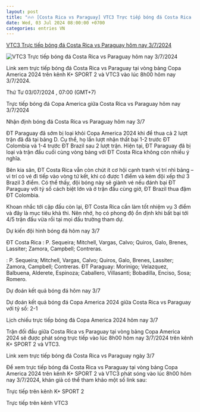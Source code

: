 ```yaml
---
layout: post
title: "🔥🔥 [Costa Rica vs Paraguay] VTC3 Trực tiếp bóng đá Costa Rica vs Paraguay hôm nay 3/7/2024"
date: Wed, 03 Jul 2024 08:00:00 +0700
categories: entries VN
---
```

[VTC3 Trực tiếp bóng đá Costa Rica vs Paraguay hôm nay 3/7/2024](https://nongnghiep.vn/truc-tiep-costa-rica-vs-paraguay-tai-copa-america-tren-k-sport-2-hom-nay-3-7-2024-d391783.html)

![VTC3 Trực tiếp bóng đá Costa Rica vs Paraguay hôm nay 3/7/2024](https://t.ex-cdn.com/nongnghiep.vn/560w/files/content/2024/07/03/truc-tiep-bong-da-costa-rica-vs-paraguay-3-7-220616_38-063431.jpg)

Link xem trực tiếp bóng đá Costa Rica vs Paraguay tại vòng bảng Copa America 2024 trên kênh K+ SPORT 2 và VTC3 vào lúc 8h00 hôm nay 3/7/2024.

Thứ Tư 03/07/2024 , 07:00 (GMT+7)

Trực tiếp bóng đá Copa America giữa Costa Rica vs Paraguay hôm nay 3/7/2024

Nhận định bóng đá Costa Rica vs Paraguay hôm nay 3/7

ĐT Paraguay đã sớm bị loại khỏi Copa America 2024 khi để thua cả 2 lượt trận đã đá tại bảng D. Cụ thể, họ lần lượt nhận thất bại 1-2 trước ĐT Colombia và 1-4 trước ĐT Brazil sau 2 lượt trận. Hiện tại, ĐT Paraguay đã bị loại và trận đấu cuối cùng vòng bảng với ĐT Costa Rica không còn nhiều ý nghĩa.

Bên kia sân, ĐT Costa Rica vẫn còn chút ít cơ hội cạnh tranh vị trí nhì bảng – vi trí có vé đi tiếp vào vòng tứ kết, khi có được 1 điểm và kém đội xếp thứ 3 Brazil 3 điểm. Có thể thấy, đội bóng này sẽ giành vé nếu đánh bại ĐT Paraguay với tỷ số cách biệt lớn và ở trận đấu cùng giờ, ĐT Brazil thua đậm ĐT Colombia.

Khoan nhắc tới cặp đấu còn lại, ĐT Costa Rica cần làm tốt nhiệm vụ 3 điểm và đây là mục tiêu khả thi. Nên nhớ, họ có phong độ ổn định khi bất bại tới 4/5 trận đấu vừa rồi tại mọi đấu trường tham dự.

Dự kiến đội hình bóng đá hôm nay 3/7

ĐT Costa Rica : P. Sequeira; Mitchell, Vargas, Calvo; Quiros, Galo, Brenes, Lassiter; Zamora, Campbell; Contreras.

: P. Sequeira; Mitchell, Vargas, Calvo; Quiros, Galo, Brenes, Lassiter; Zamora, Campbell; Contreras. ĐT Paraguay: Morinigo; Velazquez, Balbuena, Alderete, Espinoza; Caballero, Villasanti; Bobadilla, Enciso, Sosa; Romero.

Dự đoán kết quả bóng đá hôm nay 3/7

Dự đoán kết quả bóng đá Copa America 2024 giữa Costa Rica vs Paraguay với tỷ số: 2-1

Lịch chiếu trực tiếp bóng đá Copa America 2024 hôm nay 3/7

Trận đối đầu giữa Costa Rica vs Paraguay tại vòng bảng Copa America 2024 sẽ được phát sóng trực tiếp vào lúc 8h00 hôm nay 3/7/2024 trên kênh K+ SPORT 2 và VTC3.

Link xem trực tiếp bóng đá Costa Rica vs Paraguay ngày 3/7

Để xem trực tiếp bóng đá Costa Rica vs Paraguay tại vòng bảng Copa America 2024 trên kênh K+ SPORT 2 và VTC3 phát sóng vào lúc 8h00 hôm nay 3/7/2024, khán giả có thể tham khảo một số link sau:

Trực tiếp trên kênh K+ SPORT 2

Trực tiếp trên kênh VTC3

